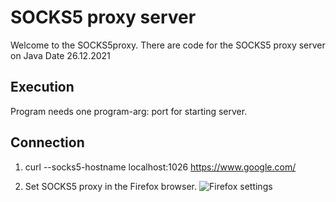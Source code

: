 # SOCKS5 proxy server

Welcome to the SOCKS5proxy.
There are code for the SOCKS5 proxy server on Java
Date 26.12.2021

## Execution

Program needs one program-arg: port for starting server.

## Connection

1. curl --socks5-hostname localhost:1026 https://www.google.com/

2. Set SOCKS5 proxy in the Firefox browser.
![Firefox settings](https://i.postimg.cc/cLHySzvW/Screenshot-from-2021-12-26-13-41-28.png)

